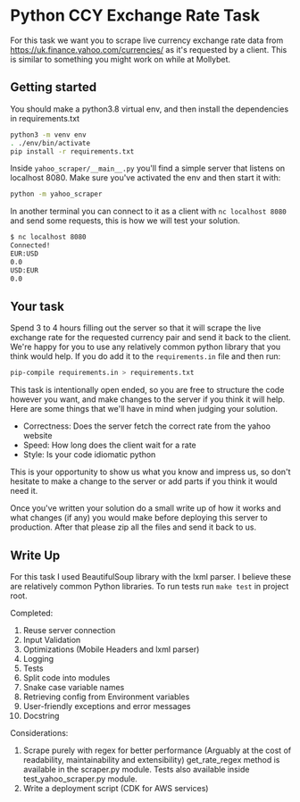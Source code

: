 # Python CCY Exchange Rate Task

For this task we want you to scrape live currency exchange rate data from
https://uk.finance.yahoo.com/currencies/ as it's requested by a client. This is
similar to something you might work on while at Mollybet.

## Getting started

You should make a python3.8 virtual env, and then install the dependencies in requirements.txt

```bash
python3 -m venv env
. ./env/bin/activate
pip install -r requirements.txt
```

Inside `yahoo_scraper/__main__.py` you'll find a simple server that listens on
localhost 8080. Make sure you've activated the env and then start it with:

```bash
python -m yahoo_scraper
```

In another terminal you can connect to it as a client with `nc localhost 8080`
and send some requests, this is how we will test your solution.

```bash
$ nc localhost 8080
Connected!
EUR:USD
0.0
USD:EUR
0.0
```

## Your task

Spend 3 to 4 hours filling out the server so that it will scrape the live
exchange rate for the requested currency pair and send it back to the client.
We're happy for you to use any relatively common python library that you think
would help. If you do add it to the `requirements.in` file and then run:

```bash
pip-compile requirements.in > requirements.txt
```

This task is intentionally open ended, so you are free to structure the code
however you want, and make changes to the server if you think it will help.
Here are some things that we'll have in mind when judging your solution.

* Correctness: Does the server fetch the correct rate from the yahoo website
* Speed: How long does the client wait for a rate
* Style: Is your code idiomatic python

This is your opportunity to show us what you know and impress us, so don't
hesitate to make a change to the server or add parts if you think it would need
it. 

Once you've written your solution do a small write up of how it works and what
changes (if any) you would make before deploying this server to production.
After that please zip all the files and send it back to us.

## Write Up

For this task I used BeautifulSoup library with the lxml parser. I believe these are relatively common Python libraries.
To run tests run ```make test``` in project root. 

Completed:
1. Reuse server connection
2. Input Validation
3. Optimizations (Mobile Headers and lxml parser)
4. Logging
5. Tests
6. Split code into modules
7. Snake case variable names
8. Retrieving config from Environment variables
9. User-friendly exceptions and error messages
10. Docstring


Considerations:

1. Scrape purely with regex for better performance (Arguably at the cost of readability, maintainability and extensibility)
   get_rate_regex method is available in the scraper.py module. Tests also available inside test_yahoo_scraper.py module.
2. Write a deployment script (CDK for AWS services)
    
    




